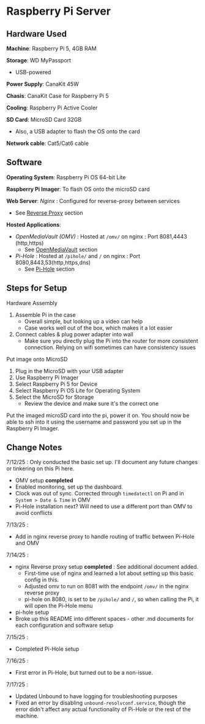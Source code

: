 # Raspberry Pi Server





## Hardware Used
**Machine**: Raspberry Pi 5, 4GB RAM

**Storage**: WD MyPassport
- USB-powered

**Power Supply**: CanaKit 45W

**Chasis**: CanaKit Case for Raspberry Pi 5

**Cooling**: Raspberry Pi Active Cooler

**SD Card**: MicroSD Card 32GB
- Also, a USB adapter to flash the OS onto the card

**Network cable**: Cat5/Cat6 cable

## Software
**Operating System**: Raspberry Pi OS 64-bit Lite

**Raspberry Pi Imager**: To flash OS onto the microSD card

**Web Server**: _Nginx_ : Configured for reverse-proxy between services
- See [Reverse Proxy](/reverse-proxy-setup.md) section

**Hosted Applications**: 
- _OpenMediaVault (OMV)_ : Hosted at `/omv/` on nginx : Port 8081,4443 (http,https)
    - See [OpenMediaVault](/OpenMediaVault.md) section
- _Pi-Hole_ : Hosted at `/pihole/` and `/` on nginx : Port 8080,8443,53(http,https,dns) 
    - See [Pi-Hole](/Pi-Hole.md) section

## Steps for Setup
Hardware Assembly
1. Assemble Pi in the case
    - Overall simple, but looking up a video can help
    - Case works well out of the box, which makes it a lot easier
2. Connect cables & plug power adapter into wall
    - Make sure you directly plug the Pi into the router for more consistent connection. Relying on wifi sometimes can have consistency issues 

Put image onto MicroSD
1. Plug in the MicroSD with your USB adapter
2. Use Raspberry Pi Imager
3. Select Raspberry Pi 5 for Device
4. Select Raspberry Pi OS Lite for Operating System
5. Select the MicroSD for Storage 
	- Review the device and make sure it's the correct one

Put the imaged microSD card into the pi, power it on. You should now be able to ssh into it using the username and password you set up in the Raspberry Pi Imager.



## Change Notes
7/12/25 : Only conducted the basic set up. I'll document any future changes or tinkering on this Pi here. 
- OMV setup **completed**
- Enabled monitoring, set up the dashboard.
- Clock was out of sync. Corrected through `timedatectl` on Pi and in `System > Date & Time` in OMV
- Pi-Hole installation next? Will need to use a different port than OMV to avoid conflicts

7/13/25 : 
- Add in nginx reverse proxy to handle routing of traffic between Pi-Hole and OMV

7/14/25 :
- nginx Reverse proxy setup **completed** : See additional document added.
	* First-time use of nginx and learned a lot about setting up this basic config in this.
	- Adjusted omv to run on 8081 with the endpoint `/omv/` in the nginx reverse proxy
	- pi-hole on 8080, is set to be `/pihole/` and `/`, so when calling the Pi, it will open the Pi-Hole menu
- pi-hole setup
- Broke up this README into different spaces - other .md documents for each configuration and software setup

7/15/25 :
- Completed Pi-Hole setup

7/16/25 :
- First error in Pi-Hole, but turned out to be a non-issue.

7/17/25 :
- Updated Unbound to have logging for troubleshooting purposes
- Fixed an error by disabling `unbound-resolvconf.service`, though the error didn't affect any actual functionality of Pi-Hole or the rest of the machine.
